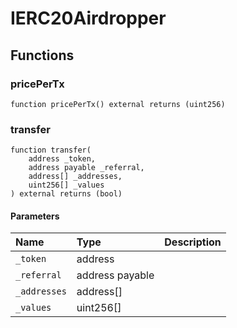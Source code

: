 # IERC20Airdropper

## Functions

### pricePerTx

```solidity
function pricePerTx() external returns (uint256)
```

### transfer

```solidity
function transfer(
    address _token,
    address payable _referral,
    address[] _addresses,
    uint256[] _values
) external returns (bool)
```

#### Parameters

| Name | Type | Description |
| :--- | :--- | :---------- |
| `_token` | address |  |
| `_referral` | address payable |  |
| `_addresses` | address[] |  |
| `_values` | uint256[] |  |

